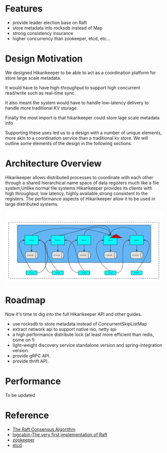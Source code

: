 # Features
+ provide leader election base on Raft
+ store metadata into rocksdb instead of Map
+ strong consistency insurance
+ higher concurrency than zookeeper, etcd, etc...
# Design Motivation
We designed Hikarikeeper to be able to act as a coordination platform for store large scale metadata.

It would have to have high-throughput to support high concurrent read/write such as real-time sync.

It also meant the system would have to handle low-latency delivery to handle more traditional KV storage.

Finally the most import is that hikarikeeper could store lage scale metadata info

Supporting these uses led us to a design with a number of unique elements, more akin to a coordination service than a traditional kv store. We will outline some elements of the design in the following sections.
# Architecture Overview
Hikarikeeper allows distributed processes to coordinate with each other through a shared hierarchical name space of data registers much like a file system,Unlike normal file systems Hikarikeeper provides its clients with high throughput, low latency, highly available,strong consistent to the registers.
The performance aspects of Hikarikeeper allow it to be used in large distributed systems.

![avatar](./images/Hikarikeeper-Architecture.png)

# Roadmap
Now it's time to dig into the full Hikarikeeper API and other guides.
+ use rocksdb to store metadata instead of ConcurrentSkipListMap
+ extract network api to support native nio, netty spi
+ a high performance distribute lock (at least more efficient than redis, come on !)
+ light-weight discovery service standalone version and spring-integration version.  
+ provide gRPC API.
+ provide thrift API.
# Performance
To be updated

# Reference
* [The Raft Consensus Algorithm](https://raft.github.io/)
* [logcabin-The very first implementation of Raft](https://github.com/logcabin/logcabin)
* [zookeeper](https://github.com/apache/zookeeper)
* [etcd](https://github.com/etcd-io/etcd)

